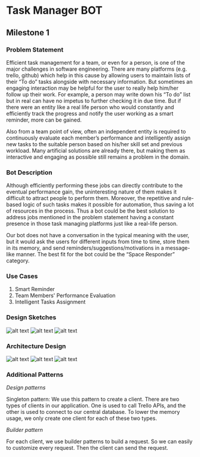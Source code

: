 # Task Manager BOT #

## Milestone 1 ##
### Problem Statement ###
Efficient task management for a team, or even for a person, is one of the major challenges in software engineering. There are many platforms (e.g. trello, github) which help in this cause by allowing users to maintain lists of their “To do” tasks alongside with necessary information. But sometimes an engaging interaction may be helpful for the user to really help him/her follow up their work. For example, a person may write down his “To do” list but in real can have no impetus to further checking it in due time. But if there were an entity like a real life person who would constantly and efficiently track the progress and notify the user working as a smart reminder, more can be gained.

Also from a team point of view, often an independent entity is required to continuously evaluate each member’s performance and intelligently assign new tasks to the suitable person based on his/her skill set and previous workload. Many artificial solutions are already there, but making them as interactive and engaging as possible still remains a problem in the domain.

### Bot Description ###
Although efficiently performing these jobs can directly contribute to the eventual performance gain, the uninteresting nature of them makes it difficult to attract people to perform them. Moreover, the repetitive and rule-based logic of such tasks makes it possible for automation, thus saving a lot of resources in the process. Thus a bot could be the best solution to address jobs mentioned in the problem statement having a constant presence in those task managing platforms just like a real-life person.

Our bot does not have a conversation in the typical meaning with the user, but it would ask the users for different inputs from time to time, store them in its memory,  and send reminders/suggestions/motivations in a message-like manner. The best fit for the bot could be the “Space Responder” category.
### Use Cases ###    

  1. Smart Reminder
  2. Team Members' Performance Evaluation
  3. Intelligent Tasks Assignment

### Design Sketches ###
  ![alt text](https://github.ncsu.edu/yhu22/CSC510_F17_Project/blob/otto/use_case1.jpg)
  ![alt text](https://github.ncsu.edu/yhu22/CSC510_F17_Project/blob/otto/use_case2.jpg)
  ![alt text](https://github.ncsu.edu/yhu22/CSC510_F17_Project/blob/otto/use_case3.jpg)
### Architecture Design ###
  ![alt text](https://github.ncsu.edu/yhu22/CSC510_F17_Project/blob/otto/architecture1.png)
  ![alt text](https://github.ncsu.edu/yhu22/CSC510_F17_Project/blob/otto/architecture2.png)
  ![alt text](https://github.ncsu.edu/yhu22/CSC510_F17_Project/blob/otto/architecture3.png)
### Additional Patterns ###

*Design patterns*

Singleton pattern: We use this pattern to create a client.  There are two types of clients in our application. One is used to call Trello APIs, and the other is used to connect to our central database. To lower the memory usage, we only create one client for each of these two types. 

*Builder pattern*

For each client, we use builder patterns to build a request. So we can easily to customize every request. Then the client can send the request.

